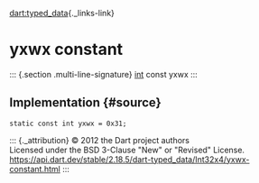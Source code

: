 [dart:typed\_data](../../dart-typed_data/dart-typed_data-library){._links-link}

yxwx constant
=============

::: {.section .multi-line-signature}
[int](../../dart-core/int-class) const yxwx
:::

Implementation {#source}
--------------

``` {.language-dart data-language="dart"}
static const int yxwx = 0x31;
```

::: {._attribution}
© 2012 the Dart project authors\
Licensed under the BSD 3-Clause \"New\" or \"Revised\" License.\
<https://api.dart.dev/stable/2.18.5/dart-typed_data/Int32x4/yxwx-constant.html>
:::
